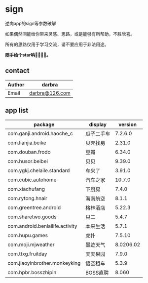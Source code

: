 # sign
逆向app的sign等参数破解

如果偶然间能给你带来灵感、思路，或是能够有所帮助，不胜欣喜。

所有的思路仅用于学习交流，请不要应用于非法用途。

**随手给个star呐🌟🌟🌟🌟。**

## contact

| Author | darbra |
| --- | --- |
| Email | darbra@126.com |

## app list

| package | display | version |
| --- | --- | --- |
| com.ganji.android.haoche_c | 瓜子二手车 | 7.2.6.0 |
| com.lianjia.beike | 贝壳找房 | 2.31.0 |
| com.douban.frodo | 豆瓣 | 6.34.0 |
| com.husor.beibei | 贝贝 | 9.39.0 |
| com.ygkj.chelaile.standard | 车来了 | 3.91.0 |
| com.cubic.autohome | 汽车之家 | 10.7.0 |
| com.xiachufang | 下厨房 | 7.4.0 |
| com.rytong.hnair | 海南航空 | 8.1.1 |
| com.greentree.android | 格林酒店 | 5.22.3 |
| com.sharetwo.goods | 只二 | 5.4.7 |
| com.android.benlailife.activity | 本来生活 | 5.7.1 |
| com.hupu.games | 虎扑 | 7.5.10 |
| com.moji.mjweather | 墨迹天气 | 8.0206.02 |
| com.ttxg.fruitday | 天天果园 | 7.9.0 |
| com.jiaoyinbrother.monkeyking | 悟空租车 | 5.3.9 |
| com.hpbr.bosszhipin | BOSS直聘 | 8.060

